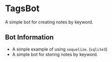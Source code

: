 # TagsBot

A simple bot for creating notes by keyword.

## Bot Information

- A simple example of using `sequelize`. (`sqlite3`)
- A simple bot for storing notes by keyword.
